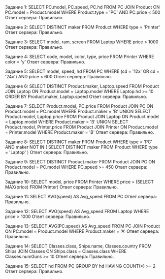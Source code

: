 Задание 1:
SELECT PC.model, PC.speed, PC.hd
FROM PC
JOIN Product ON PC.model = Product.model
WHERE Product.type = 'PC' AND PC.price < 500
Ответ сервера: Правильно.

Задание 2:
SELECT DISTINCT maker
FROM Product
WHERE type = 'Printer'
Ответ сервера: Правильно.

Задание 3:
SELECT model, ram, screen
FROM Laptop
WHERE price > 1000
Ответ сервера: Правильно.

Задание 4:
SELECT code, model, color, type, price
FROM Printer
WHERE color = 'y'
Ответ сервера: Правильно.

Задание 5:
SELECT model, speed, hd
FROM PC
WHERE (cd = '12x' OR cd = '24x') AND price < 600
Ответ сервера: Правильно.

Задание 6:
SELECT DISTINCT Product.maker, Laptop.speed
FROM Product
JOIN Laptop ON Product.model = Laptop.model
WHERE Laptop.hd >= 10
ORDER BY Product.maker, Laptop.speed
Ответ сервера: Правильно.

Задание 7:
SELECT Product.model, PC.price
FROM Product
JOIN PC ON Product.model = PC.model
WHERE Product.maker = 'B'
UNION
SELECT Product.model, Laptop.price
FROM Product
JOIN Laptop ON Product.model = Laptop.model
WHERE Product.maker = 'B'
UNION
SELECT Product.model, Printer.price
FROM Product
JOIN Printer ON Product.model = Printer.model
WHERE Product.maker = 'B'
Ответ сервера: Правильно.

Задание 8:
SELECT DISTINCT maker
FROM Product
WHERE type = 'PC'
AND maker NOT IN (
    SELECT DISTINCT maker
    FROM Product
    WHERE type = 'Laptop'
)
Ответ сервера: Правильно.

Задание 9:
SELECT DISTINCT Product.maker
FROM Product
JOIN PC ON Product.model = PC.model
WHERE PC.speed >= 450
Ответ сервера: Правильно.

Задание 10:
SELECT model, price
FROM Printer
WHERE price = (SELECT MAX(price) FROM Printer)
Ответ сервера: Правильно.

Задание 11:
SELECT AVG(speed) AS Avg_speed
FROM PC
Ответ сервера: Правильно.

Задание 12:
SELECT AVG(speed) AS Avg_speed
FROM Laptop
WHERE price > 1000
Ответ сервера: Правильно.

Задание 13:
SELECT AVG(PC.speed) AS Avg_speed
FROM PC
JOIN Product ON PC.model = Product.model
WHERE Product.maker = 'A'
Ответ сервера: Правильно.

Задание 14:
SELECT Classes.class, Ships.name, Classes.country
FROM Ships
JOIN Classes ON Ships.class = Classes.class
WHERE Classes.numGuns >= 10
Ответ сервера: Правильно.

Задание 15:
SELECT hd
FROM PC
GROUP BY hd
HAVING COUNT(*) >= 2
Ответ сервера: Правильно.
